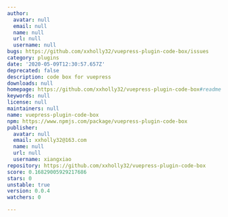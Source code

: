 ```yaml
---
author:
  avatar: null
  email: null
  name: null
  url: null
  username: null
bugs: https://github.com/xxholly32/vuepress-plugin-code-box/issues
category: plugins
date: '2020-05-09T12:30:57.657Z'
deprecated: false
description: code box for vuepress
downloads: null
homepage: https://github.com/xxholly32/vuepress-plugin-code-box#readme
keywords: null
license: null
maintainers: null
name: vuepress-plugin-code-box
npm: https://www.npmjs.com/package/vuepress-plugin-code-box
publisher:
  avatar: null
  email: xxholly32@163.com
  name: null
  url: null
  username: xiangxiao
repository: https://github.com/xxholly32/vuepress-plugin-code-box
score: 0.16829005929217686
stars: 0
unstable: true
version: 0.0.4
watchers: 0

---
```


